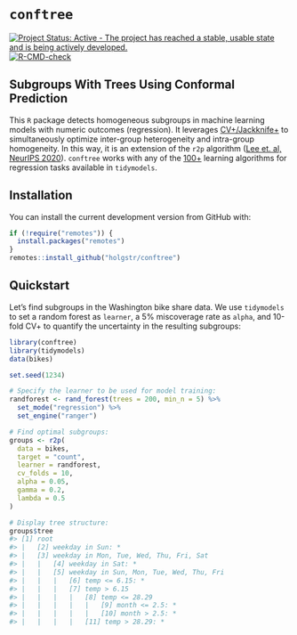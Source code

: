 
<!-- README.md is generated from README.Rmd. Please edit that file -->

# **`conftree`**

<!-- badges: start -->

[![Project Status: Active - The project has reached a stable, usable
state and is being actively
developed.](https://www.repostatus.org/badges/latest/active.svg)](https://www.repostatus.org/#active)
[![R-CMD-check](https://github.com/holgstr/conftree/actions/workflows/R-CMD-check.yaml/badge.svg)](https://github.com/holgstr/conftree/actions/workflows/R-CMD-check.yaml)
<!-- badges: end -->

## Subgroups With Trees Using Conformal Prediction

This `R` package detects homogeneous subgroups in machine learning
models with numeric outcomes (regression). It leverages
[CV+/Jackknife+](https://arxiv.org/abs/1905.02928) to simultaneously
optimize inter-group heterogeneity and intra-group homogeneity. In this
way, it is an extension of the `r2p` algorithm ([Lee et. al, NeurIPS
2020](https://proceedings.neurips.cc/paper/2020/hash/1819020b02e926785cf3be594d957696-Abstract.html)).
`conftree` works with any of the
[100+](https://www.tidymodels.org/find/parsnip/) learning algorithms for
regression tasks available in `tidymodels`.

## Installation

You can install the current development version from GitHub with:

``` r
if (!require("remotes")) {
  install.packages("remotes")
}
remotes::install_github("holgstr/conftree")
```

## Quickstart

Let’s find subgroups in the Washington bike share data. We use
`tidymodels` to set a random forest as `learner`, a 5% miscoverage rate
as `alpha`, and 10-fold CV+ to quantify the uncertainty in the resulting
subgroups:

``` r
library(conftree)
library(tidymodels)
data(bikes)

set.seed(1234)

# Specify the learner to be used for model training:
randforest <- rand_forest(trees = 200, min_n = 5) %>%
  set_mode("regression") %>%
  set_engine("ranger")

# Find optimal subgroups:
groups <- r2p(
  data = bikes,
  target = "count",
  learner = randforest,
  cv_folds = 10,
  alpha = 0.05,
  gamma = 0.2,
  lambda = 0.5
)

# Display tree structure:
groups$tree
#> [1] root
#> |   [2] weekday in Sun: *
#> |   [3] weekday in Mon, Tue, Wed, Thu, Fri, Sat
#> |   |   [4] weekday in Sat: *
#> |   |   [5] weekday in Sun, Mon, Tue, Wed, Thu, Fri
#> |   |   |   [6] temp <= 6.15: *
#> |   |   |   [7] temp > 6.15
#> |   |   |   |   [8] temp <= 28.29
#> |   |   |   |   |   [9] month <= 2.5: *
#> |   |   |   |   |   [10] month > 2.5: *
#> |   |   |   |   [11] temp > 28.29: *
```
